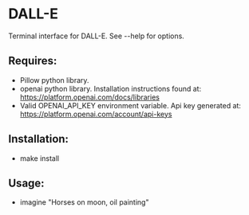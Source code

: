 # DALL-E
Terminal interface for DALL-E. See --help for options.

## Requires:
- Pillow python library.
- openai python library. Installation instructions found at: https://platform.openai.com/docs/libraries
- Valid OPENAI_API_KEY environment variable. Api key generated at: https://platform.openai.com/account/api-keys

## Installation:
- make install

## Usage:
- imagine "Horses on moon, oil painting"
